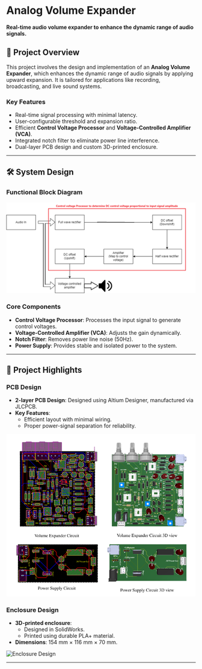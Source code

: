 # Analog Volume Expander

**Real-time audio volume expander to enhance the dynamic range of audio signals.**

## 📖 Project Overview
This project involves the design and implementation of an **Analog Volume Expander**, which enhances the dynamic range of audio signals by applying upward expansion. It is tailored for applications like recording, broadcasting, and live sound systems.

### Key Features
- Real-time signal processing with minimal latency.
- User-configurable threshold and expansion ratio.
- Efficient **Control Voltage Processor** and **Voltage-Controlled Amplifier (VCA)**.
- Integrated notch filter to eliminate power line interference.
- Dual-layer PCB design and custom 3D-printed enclosure.

---

## 🛠 System Design
### Functional Block Diagram
![Functional Diagram](images/screenshots/functional_block_diagram.png)

### Core Components
- **Control Voltage Processor**: Processes the input signal to generate control voltages.
- **Voltage-Controlled Amplifier (VCA)**: Adjusts the gain dynamically.
- **Notch Filter**: Removes power line noise (50Hz).
- **Power Supply**: Provides stable and isolated power to the system.


---

## 📸 Project Highlights
### PCB Design
- **2-layer PCB Design**: Designed using Altium Designer, manufactured via JLCPCB.
- **Key Features**:
  - Efficient layout with minimal wiring.
  - Proper power-signal separation for reliability.

![PCB Design](images/screenshots/pcb_design.png)

### Enclosure Design
- **3D-printed enclosure**:
  - Designed in SolidWorks.
  - Printed using durable PLA+ material.
- **Dimensions**: 154 mm × 116 mm × 70 mm.

![Enclosure Design](images/screenshots/enclosure_design.png)

---
